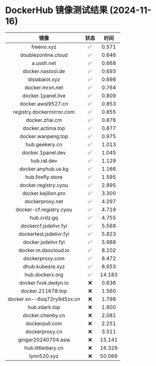 # DockerHub 镜像测试结果 (2024-11-16)

|  镜像  |  状态  |  时间  |
| :----: | :----: | :----: |
| freeno.xyz | ✅ | 0.571 |
| doublezonline.cloud | ✅ | 0.646 |
| a.ussh.net | ✅ | 0.668 |
| docker.nastool.de | ✅ | 0.693 |
| dislabaiot.xyz | ✅ | 0.698 |
| docker.mrxn.net | ✅ | 0.764 |
| docker.1panel.live | ✅ | 0.809 |
| docker.awsl9527.cn | ✅ | 0.853 |
| registry.dockermirror.com | ✅ | 0.855 |
| docker.zhai.cm | ✅ | 0.876 |
| docker.actima.top | ✅ | 0.877 |
| docker.wanpeng.top | ✅ | 0.975 |
| hub.geekery.cn | ✅ | 1.013 |
| docker.1panel.dev | ✅ | 1.045 |
| hub.rat.dev | ✅ | 1.129 |
| docker.anyhub.us.kg | ✅ | 1.166 |
| hub.firefly.store | ✅ | 1.595 |
| docker.registry.cyou | ✅ | 2.895 |
| docker.kejilion.pro | ✅ | 3.300 |
| dockerproxy.net | ✅ | 4.297 |
| docker-cf.registry.cyou | ✅ | 4.719 |
| hub.crdz.gq | ✅ | 4.755 |
| dockercf.jsdelivr.fyi | ✅ | 5.568 |
| dockertest.jsdelivr.fyi | ✅ | 5.823 |
| docker.jsdelivr.fyi | ✅ | 5.988 |
| docker.m.daocloud.io | ✅ | 8.102 |
| dockerproxy.com | ✅ | 8.472 |
| dhub.kubesre.xyz | ✅ | 8.653 |
| hub.dockerx.org | ✅ | 14.183 |
| docker.fxxk.dedyn.io | ❌ | 0.636 |
| docker.211678.top | ❌ | 1.560 |
| docker.xn--6oq72ry9d5zx.cn | ❌ | 1.798 |
| hub.xdark.top | ❌ | 1.800 |
| docker.chenby.cn | ❌ | 2.081 |
| dockerpull.com | ❌ | 2.251 |
| dockerproxy.cn | ❌ | 3.511 |
| ginger20240704.asia | ❌ | 15.141 |
| hub.littlediary.cn | ❌ | 16.329 |
| lynn520.xyz | ❌ | 50.066 |

